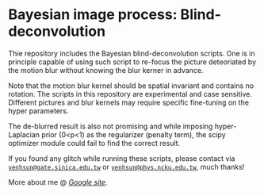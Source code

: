 # Bayesian image process: Blind-deconvolution
Thie repository includes the Bayesian blind-deconvolution scripts. One is in principle capable of using such script to re-focus the picture deteoriated by the motion blur without knowing the blur kerner in advance.

Note that the motion blur kernel should be spatial invariant and contains no rotation. The scripts in this repository are experimental and case sensitive. Different pictures and blur kernels may require specific fine-tuning on the hyper parameters.

The de-blurred result is also not promising and while imposing hyper-Laplacian prior (0<p<1) as the regularizer (penalty term), the scipy optimizer module could fail to find the correct result. 

If you found any glitch while running these scripts, please contact via <a href='mailto:yenhsun@gate.sinica.edu.tw'>`yenhsun@gate.sinica.edu.tw`</a> or <a href='mailto:yenhsun@phys.ncku.edu.tw'>`yenhsun@phys.ncku.edu.tw`</a>, much thanks!

More about me @ <a href='https://sites.google.com/view/yenhsun' title='Google site'>*Google site*</a>.
